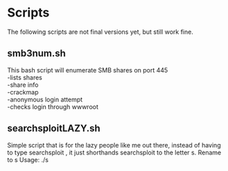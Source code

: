 # Scripts
   
The following scripts are not final versions yet, but still work fine.
  
## smb3num.sh
This bash script will enumerate SMB shares on port 445   
-lists shares   
-share info   
-crackmap   
-anonymous login attempt   
-checks login through wwwroot   
   
## searchsploitLAZY.sh
Simple script that is for the lazy people like me out there, instead of having to type searchsploit <service> <version>, it just shorthands searchsploit to the letter s.
Rename to s
Usage: ./s <service> <version>
